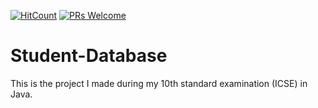 [![HitCount](http://hits.dwyl.com/swapnanildutta/Student-Database.svg)](http://hits.dwyl.com/swapnanildutta/Student-Database)
[![PRs Welcome](https://img.shields.io/badge/PRs-welcome-brightgreen.svg?style=flat-square)](http://makeapullrequest.com) 
# Student-Database
This is the project I made during my 10th standard examination (ICSE) in Java.
